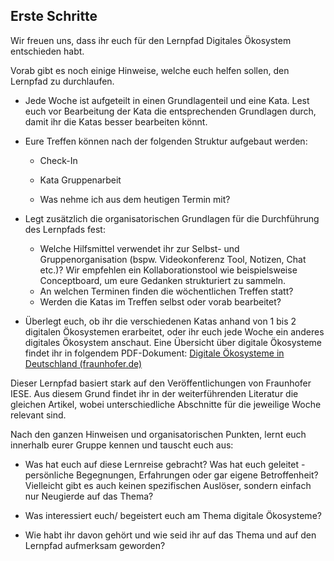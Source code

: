 ## Erste Schritte

Wir freuen uns, dass ihr euch für den Lernpfad Digitales Ökosystem entschieden habt.

Vorab gibt es noch einige Hinweise, welche euch helfen sollen, den Lernpfad zu durchlaufen. 

- Jede Woche ist aufgeteilt in einen Grundlagenteil und eine Kata. Lest euch vor Bearbeitung der Kata die entsprechenden Grundlagen durch, damit ihr die Katas besser bearbeiten könnt. 

- Eure Treffen können nach der folgenden Struktur aufgebaut werden:
  
  - Check-In
  
  - Kata Gruppenarbeit
  
  - Was nehme ich aus dem heutigen Termin mit?

- Legt zusätzlich die organisatorischen Grundlagen für die Durchführung des Lernpfads fest:
  
  - Welche Hilfsmittel verwendet ihr zur Selbst- und Gruppenorganisation (bspw. Videokonferenz Tool, Notizen, Chat etc.)? Wir empfehlen ein Kollaborationstool wie beispielsweise Conceptboard, um eure Gedanken strukturiert zu sammeln.
  - An welchen Terminen finden die wöchentlichen Treffen statt?
  - Werden die Katas im Treffen selbst oder vorab bearbeitet?

- Überlegt euch, ob ihr die verschiedenen Katas anhand von 1 bis 2 digitalen Ökosystemen erarbeitet, oder ihr euch jede Woche ein anderes digitales Ökosystem anschaut. Eine Übersicht über digitale Ökosysteme findet ihr in folgendem PDF-Dokument: [Digitale Ökosysteme in Deutschland (fraunhofer.de)](https://www.iese.fraunhofer.de/content/dam/iese/dokumente/media/studien/studie-digitale-oekosysteme-in-deutschland-fraunhofer-iese.pdf)

Dieser Lernpfad basiert stark auf den Veröffentlichungen von Fraunhofer IESE. Aus diesem Grund findet ihr in der weiterführenden Literatur die gleichen Artikel, wobei unterschiedliche Abschnitte für die jeweilige Woche relevant sind.

Nach den ganzen Hinweisen und organisatorischen Punkten, lernt euch innerhalb eurer Gruppe kennen und tauscht euch aus:

- Was hat euch auf diese Lernreise gebracht? Was hat euch geleitet - persönliche Begegnungen, Erfahrungen oder gar eigene Betroffenheit? Vielleicht gibt es auch keinen spezifischen Auslöser, sondern einfach nur Neugierde auf das Thema? 

- Was interessiert euch/ begeistert euch am Thema digitale Ökosysteme? 

- Wie habt ihr davon gehört und wie seid ihr auf das Thema und auf den Lernpfad aufmerksam geworden?
